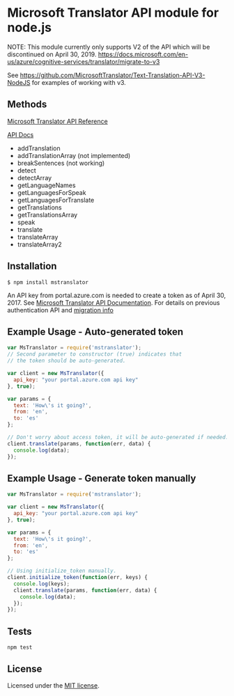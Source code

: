 # Microsoft Translator API module for node.js

NOTE: This module currently only supports V2 of the API which will be discontinued on April 30, 2019.
https://docs.microsoft.com/en-us/azure/cognitive-services/translator/migrate-to-v3

See https://github.com/MicrosoftTranslator/Text-Translation-API-V3-NodeJS for examples of working with v3.

## Methods

  [Microsoft Translator API Reference](http://msdn.microsoft.com/en-us/library/ff512404.aspx)

  [API Docs](./API.md)

  * addTranslation
  * addTranslationArray (not implemented)
  * breakSentences (not working)
  * detect
  * detectArray
  * getLanguageNames
  * getLanguagesForSpeak
  * getLanguagesForTranslate
  * getTranslations
  * getTranslationsArray
  * speak
  * translate
  * translateArray
  * translateArray2

## Installation

    $ npm install mstranslator

An API key from portal.azure.com is needed to create a token as of April 30, 2017.
See [Microsoft Translator API Documentation](http://docs.microsofttranslator.com/text-translate.html). For details on previous authentication API and
[migration info](https://translatorbusiness.uservoice.com/knowledgebase/articles/1078534-microsoft-translator-on-azure)

## Example Usage - Auto-generated token

```js
var MsTranslator = require('mstranslator');
// Second parameter to constructor (true) indicates that
// the token should be auto-generated.

var client = new MsTranslator({
  api_key: "your portal.azure.com api key"
}, true);

var params = {
  text: 'How\'s it going?',
  from: 'en',
  to: 'es'
};

// Don't worry about access token, it will be auto-generated if needed.
client.translate(params, function(err, data) {
  console.log(data);
});
```

## Example Usage - Generate token manually

```js
var MsTranslator = require('mstranslator');

var client = new MsTranslator({
  api_key: "your portal.azure.com api key"
}, true);

var params = {
  text: 'How\'s it going?',
  from: 'en',
  to: 'es'
};

// Using initialize_token manually.
client.initialize_token(function(err, keys) {
  console.log(keys);
  client.translate(params, function(err, data) {
    console.log(data);
  });
});
```


## Tests

    npm test


## License

Licensed under the [MIT license](LICENSE-MIT).
